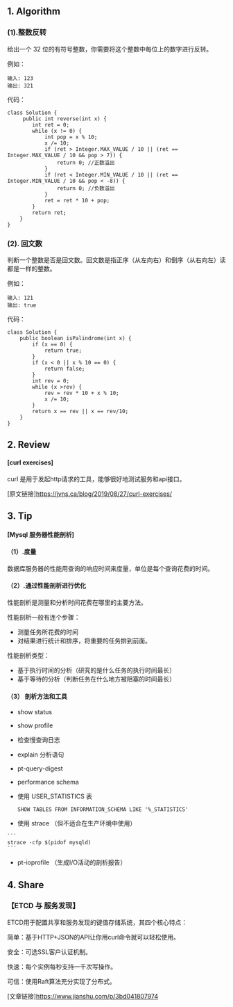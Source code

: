 ##  1. Algorithm 

### (1).整数反转

给出一个 32 位的有符号整数，你需要将这个整数中每位上的数字进行反转。

例如：
```
输入: 123
输出: 321
```

代码：
```
class Solution {
     public int reverse(int x) {
        int ret = 0;
        while (x != 0) {
            int pop = x % 10;
            x /= 10;
            if (ret > Integer.MAX_VALUE / 10 || (ret == Integer.MAX_VALUE / 10 && pop > 7)) {
                return 0; //正数溢出
            }
            if (ret < Integer.MIN_VALUE / 10 || (ret == Integer.MIN_VALUE / 10 && pop < -8)) {
                return 0; //负数溢出
            }
            ret = ret * 10 + pop;
        }
        return ret;
    }
}
```
### (2). 回文数

判断一个整数是否是回文数。回文数是指正序（从左向右）和倒序（从右向左）读都是一样的整数。

例如：
```
输入: 121
输出: true
```
代码：
```
class Solution {
    public boolean isPalindrome(int x) {
        if (x == 0) {
            return true;
        }
        if (x < 0 || x % 10 == 0) {
            return false;
        }
        int rev = 0;
        while (x >rev) {
            rev = rev * 10 + x % 10;
            x /= 10;
        }
        return x == rev || x == rev/10;
    }
}
```

## 2. Review
#### [curl exercises]
   curl 是用于发起http请求的工具，能够很好地测试服务和api接口。
   
   [原文链接]https://jvns.ca/blog/2019/08/27/curl-exercises/

## 3. Tip

#### [Mysql 服务器性能剖析]

#### （1）.度量
  数据库服务器的性能用查询的响应时间来度量，单位是每个查询花费的时间。
  
#### （2）.通过性能剖析进行优化
  性能剖析是测量和分析时间花费在哪里的主要方法。
  
  性能剖析一般有连个步骤： 
  + 测量任务所花费的时间
  + 对结果进行统计和排序，将重要的任务排到前面。
  
  性能剖析类型：
  + 基于执行时间的分析（研究的是什么任务的执行时间最长）
  + 基于等待的分析（判断任务在什么地方被阻塞的时间最长）
  
#### （3） 剖析方法和工具

  + show status
  
  + show profile
  
  + 检查慢查询日志
  
  + explain 分析语句

  + pt-query-digest
  
  + performance schema
  
  + 使用 USER_STATISTICS 表
  
    ```
    SHOW TABLES FROM INFORMATION_SCHEMA LIKE '%_STATISTICS'
    ```
    
   + 使用 strace （但不适合在生产环境中使用）

    ```
    strace -cfp $(pidof mysqld)
    ```
     
   + pt-ioprofile （生成I/O活动的剖析报告）
    
## 4. Share

### 【ETCD 与 服务发现】
   ETCD用于配置共享和服务发现的键值存储系统，其四个核心特点：
   
   简单：基于HTTP+JSON的API让你用curl命令就可以轻松使用。
   
   安全：可选SSL客户认证机制。
   
   快速：每个实例每秒支持一千次写操作。
   
   可信：使用Raft算法充分实现了分布式。
   
  [文章链接]https://www.jianshu.com/p/3bd041807974


    


